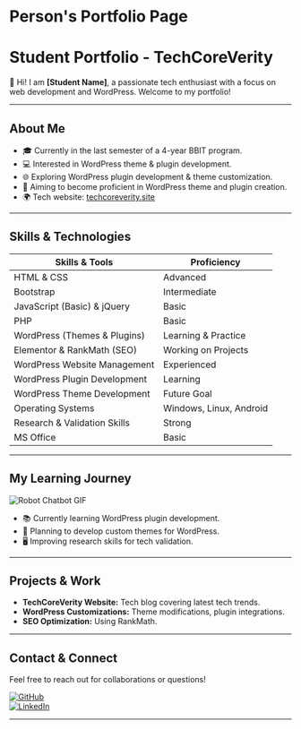 # Person's Portfolio Page
# Student Portfolio - TechCoreVerity

👋 Hi! I am **[Student Name]**, a passionate tech enthusiast with a focus on web development and WordPress. Welcome to my portfolio!

---

## About Me

- 🎓 Currently in the last semester of a 4-year BBIT program.
- 💻 Interested in WordPress theme & plugin development.
- 🌐 Exploring WordPress plugin development & theme customization.
- 🚀 Aiming to become proficient in WordPress theme and plugin creation.
- 🌍 Tech website: [techcoreverity.site](https://techcoreverity.site)

---

## Skills & Technologies

| Skills & Tools                         | Proficiency                |
|----------------------------------------|----------------------------|
| HTML & CSS                           | Advanced                   |
| Bootstrap                            | Intermediate               |
| JavaScript (Basic) & jQuery          | Basic                      |
| PHP                                  | Basic                      |
| WordPress (Themes & Plugins)         | Learning & Practice        |
| Elementor & RankMath (SEO)           | Working on Projects        |
| WordPress Website Management         | Experienced                |
| WordPress Plugin Development         | Learning                   |
| WordPress Theme Development          | Future Goal                |
| Operating Systems                    | Windows, Linux, Android    |
| Research & Validation Skills         | Strong                     |
| MS Office                            | Basic                      |

---

## My Learning Journey
![Robot Chatbot GIF](https://media3.giphy.com/media/v1.Y2lkPTc5MGI3NjExejdxZjBxY3dpODJvcmljbHBpYWVmazBiaWxhNWEzNm1qazJheGZmMSZlcD12MV9pbnRlcm5hbF9naWZfYnlfaWQmY3Q9Zw/doXBzUFJRxpaUbuaqz/giphy.gif)
- 📚 Currently learning WordPress plugin development.
- 🔧 Planning to develop custom themes for WordPress.
- 🖥️ Improving research skills for tech validation.

---

## Projects & Work

- **TechCoreVerity Website:** Tech blog covering latest tech trends.
- **WordPress Customizations:** Theme modifications, plugin integrations.
- **SEO Optimization:** Using RankMath.

---

## Contact & Connect

Feel free to reach out for collaborations or questions!

[![GitHub](https://img.shields.io/badge/GitHub-Profile-black?style=flat&logo=github)](github.com/faizanwebtester/MuhammadFaizanArif)  
[![LinkedIn](https://img.shields.io/badge/LinkedIn-Profile-blue?style=flat&logo=linkedin)](https://linkedin.com/in/yourprofile)

---

```html

